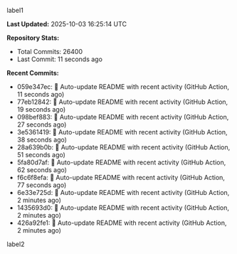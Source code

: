 
label1 
<!-- ACTIVITY_START -->
**Last Updated:** 2025-10-03 16:25:14 UTC

**Repository Stats:**
- Total Commits: 26400
- Last Commit: 11 seconds ago

**Recent Commits:**
- 059e347ec: 🤖 Auto-update README with recent activity (GitHub Action, 11 seconds ago)
- 77eb12842: 🤖 Auto-update README with recent activity (GitHub Action, 19 seconds ago)
- 098bef883: 🤖 Auto-update README with recent activity (GitHub Action, 27 seconds ago)
- 3e5361419: 🤖 Auto-update README with recent activity (GitHub Action, 38 seconds ago)
- 28a639b0b: 🤖 Auto-update README with recent activity (GitHub Action, 51 seconds ago)
- 5fa80d7af: 🤖 Auto-update README with recent activity (GitHub Action, 62 seconds ago)
- f6c6f8efa: 🤖 Auto-update README with recent activity (GitHub Action, 77 seconds ago)
- 6e33e725d: 🤖 Auto-update README with recent activity (GitHub Action, 2 minutes ago)
- 1435693d0: 🤖 Auto-update README with recent activity (GitHub Action, 2 minutes ago)
- 426a92fe1: 🤖 Auto-update README with recent activity (GitHub Action, 2 minutes ago)
<!-- ACTIVITY_END -->

label2
